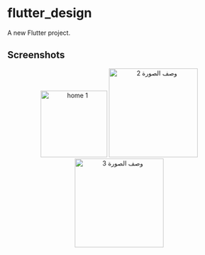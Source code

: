 # flutter_design

A new Flutter project.

## Screenshots

<div align="center">

  <!-- Profile Section -->
  <p align="center">
  <img src="https://github.com/user-attachments/assets/b44de5b0-e852-4f75-8d40-8dac3c094794" alt="home 1" width="150" />
  <img src="رابط_الصورة_2" alt="وصف الصورة 2" width="200" />
  <img src="رابط_الصورة_3" alt="وصف الصورة 3" width="200" />
  </p>


</div>
